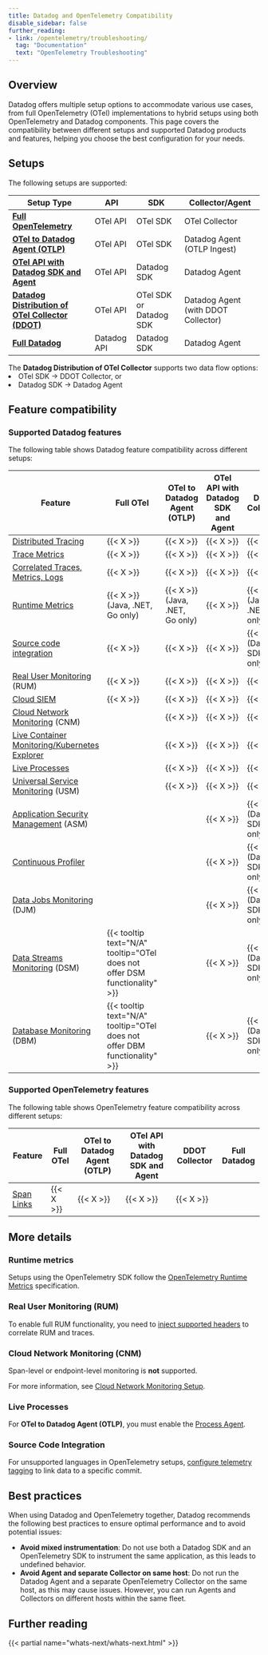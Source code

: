 ```yaml
---
title: Datadog and OpenTelemetry Compatibility
disable_sidebar: false
further_reading:
- link: /opentelemetry/troubleshooting/
  tag: "Documentation"
  text: "OpenTelemetry Troubleshooting"
---
```


## Overview

Datadog offers multiple setup options to accommodate various use cases, from full OpenTelemetry (OTel) implementations to hybrid setups using both OpenTelemetry and Datadog components. This page covers the compatibility between different setups and supported Datadog products and features, helping you choose the best configuration for your needs.

## Setups

The following setups are supported:

| Setup Type                                                    | API         | SDK                     | Collector/Agent                         |
|---------------------------------------------------------------|-------------|-------------------------|-----------------------------------------|
| **[Full OpenTelemetry][7]**                                   | OTel API    | OTel SDK                | OTel Collector                          |
| **[OTel to Datadog Agent (OTLP)][6]**                         | OTel API    | OTel SDK                | Datadog Agent (OTLP Ingest)             |
| **[OTel API with Datadog SDK and Agent][8]**                  | OTel API    | Datadog SDK             | Datadog Agent                           |
| **[Datadog Distribution of OTel Collector (DDOT)][9]** | OTel API    | OTel SDK or Datadog SDK | Datadog Agent (with DDOT Collector) |
| **[Full Datadog][10]**                                        | Datadog API | Datadog SDK             | Datadog Agent                           |

<div class="alert alert-info">The <strong>Datadog Distribution of OTel Collector</strong> supports two data flow options:
    <li>OTel SDK &#8594; DDOT Collector, or</li>
    <li>Datadog SDK &#8594; Datadog Agent</li></div>

## Feature compatibility

### Supported Datadog features

The following table shows Datadog feature compatibility across different setups:

| Feature                                             | Full OTel                          | OTel to Datadog Agent (OTLP)       | OTel API with Datadog SDK and Agent | DDOT Collector | Full Datadog |
|-----------------------------------------------------|------------------------------------|------------------------------------|-------------------------------------|------------------------------------------------------|--------------|
| [Distributed Tracing][27]                           | {{< X >}}                          | {{< X >}}                          | {{< X >}}                           | {{< X >}}                                            | {{< X >}}    |
| [Trace Metrics][26]                                 | {{< X >}}                          | {{< X >}}                          | {{< X >}}                           | {{< X >}}                                            | {{< X >}}    |
| [Correlated Traces, Metrics, Logs][19]              | {{< X >}}                          | {{< X >}}                          | {{< X >}}                           | {{< X >}}                                            | {{< X >}}    |
| [Runtime Metrics][23]                               | {{< X >}}<br>(Java, .NET, Go only) | {{< X >}}<br>(Java, .NET, Go only) | {{< X >}}                           | {{< X >}}<br>(Java, .NET, Go only)                   | {{< X >}}    |
| [Source code integration][24]                       | {{< X >}}                          | {{< X >}}                          | {{< X >}}                           | {{< X >}}<br>(Datadog SDK only)                      | {{< X >}}    |
| [Real User Monitoring][22] (RUM)                    | {{< X >}}                          | {{< X >}}                          | {{< X >}}                           | {{< X >}}                                            | {{< X >}}    |
| [Cloud SIEM][18]                                    | {{< X >}}                          | {{< X >}}                          | {{< X >}}                           | {{< X >}}                                            | {{< X >}}    |
| [Cloud Network Monitoring][21] (CNM)                |                                    | {{< X >}}                          | {{< X >}}                           | {{< X >}}                                            | {{< X >}}    |
| [Live Container Monitoring/Kubernetes Explorer][20] |                                    | {{< X >}}                          | {{< X >}}                           | {{< X >}}                                            | {{< X >}}    |
| [Live Processes][16]                                |                                    | {{< X >}}                          | {{< X >}}                           | {{< X >}}                                            | {{< X >}}    |
| [Universal Service Monitoring][17] (USM)            |                                    |{{< X >}}                           | {{< X >}}                           | {{< X >}}                                            | {{< X >}}    |
| [Application Security Management][11] (ASM)         |                                    |                                    | {{< X >}}                           | {{< X >}}<br>(Datadog SDK only)                      | {{< X >}}    |
| [Continuous Profiler][12]                           |                                    |                                    | {{< X >}}                           | {{< X >}}<br>(Datadog SDK only)                      | {{< X >}}    |
| [Data Jobs Monitoring][13] (DJM)                    |                                    |                                    | {{< X >}}                           | {{< X >}}<br>(Datadog SDK only)                      | {{< X >}}    |
| [Data Streams Monitoring][15] (DSM)                 | {{< tooltip text="N/A" tooltip="OTel does not offer DSM functionality" >}}|   | {{< X >}}               | {{< X >}}<br>(Datadog SDK only)                      | {{< X >}}    |
| [Database Monitoring][14] (DBM)                     | {{< tooltip text="N/A" tooltip="OTel does not offer DBM functionality" >}}|   | {{< X >}}               | {{< X >}}<br>(Datadog SDK only)                      | {{< X >}}    |

### Supported OpenTelemetry features

The following table shows OpenTelemetry feature compatibility across different setups:

| Feature                                             | Full OTel                          | OTel to Datadog Agent (OTLP)       | OTel API with Datadog SDK and Agent | DDOT Collector | Full Datadog |
|-----------------------------------------------------|------------------------------------|------------------------------------|-------------------------------------|------------------------------------------------------|--------------|
| [Span Links][25]                                    | {{< X >}}                          | {{< X >}}                          | {{< X >}}                           | {{< X >}}                                            |              |

## More details

### Runtime metrics

Setups using the OpenTelemetry SDK follow the [OpenTelemetry Runtime Metrics][1] specification.

### Real User Monitoring (RUM)

To enable full RUM functionality, you need to [inject supported headers][2] to correlate RUM and traces.

### Cloud Network Monitoring (CNM)

Span-level or endpoint-level monitoring is **not** supported.

For more information, see [Cloud Network Monitoring Setup][3].

### Live Processes

For **OTel to Datadog Agent (OTLP)**, you must enable the [Process Agent][4].

### Source Code Integration

For unsupported languages in OpenTelemetry setups, [configure telemetry tagging][5] to link data to a specific commit.

## Best practices

When using Datadog and OpenTelemetry together, Datadog recommends the following best practices to ensure optimal performance and to avoid potential issues:

- **Avoid mixed instrumentation**: Do not use both a Datadog SDK and an OpenTelemetry SDK to instrument the same application, as this leads to undefined behavior.
- **Avoid Agent and separate Collector on same host**: Do not run the Datadog Agent and a separate OpenTelemetry Collector on the same host, as this may cause issues. However, you can run Agents and Collectors on different hosts within the same fleet.

## Further reading

{{< partial name="whats-next/whats-next.html" >}}

[1]: /opentelemetry/integrations/runtime_metrics/
[2]: /real_user_monitoring/correlate_with_other_telemetry/apm/
[3]: /network_monitoring/cloud_network_monitoring/setup/
[4]: /infrastructure/process/
[5]: /integrations/guide/source-code-integration/?tab=go#configure-telemetry-tagging
[6]: /opentelemetry/interoperability/otlp_ingest_in_the_agent/
[7]: /opentelemetry/collector_exporter/
[8]: /tracing/trace_collection/custom_instrumentation/otel_instrumentation/
[9]: /opentelemetry/agent
[10]: /tracing/trace_collection/
[11]: /security/application_security/
[12]: /profiler/
[13]: /data_jobs/
[14]: /database_monitoring/
[15]: /data_streams/
[16]: /infrastructure/process/
[17]: /universal_service_monitoring/
[18]: /security/cloud_siem/
[19]: /tracing/other_telemetry/
[20]: /containers/
[21]: /network_monitoring/performance/
[22]: /real_user_monitoring/
[23]: /tracing/metrics/runtime_metrics/
[24]: /integrations/guide/source-code-integration/
[25]: /tracing/trace_collection/span_links/
[26]: /tracing/metrics/metrics_namespace/
[27]: /tracing/trace_collection/

